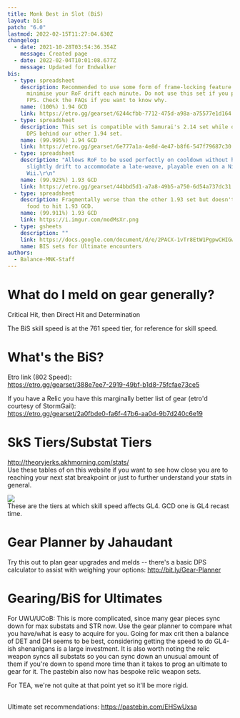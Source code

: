 ```yaml
---
title: Monk Best in Slot (BiS)
layout: bis
patch: "6.0"
lastmod: 2022-02-15T11:27:04.630Z
changelog:
  - date: 2021-10-28T03:54:36.354Z
    message: Created page
  - date: 2022-02-04T10:01:08.677Z
    message: Updated for Endwalker
bis:
  - type: spreadsheet
    description: Recommended to use some form of frame-locking feature in order to
      minimise your RoF drift each minute. Do not use this set if you play at 60
      FPS. Check the FAQs if you want to know why.
    name: (100%) 1.94 GCD
    link: https://etro.gg/gearset/6244cfbb-7712-475d-a98a-a75577e1d164
  - type: spreadsheet
    description: This set is compatible with Samurai's 2.14 set while only being 0.5
      DPS behind our other 1.94 set.
    name: (99.995%) 1.94 GCD
    link: https://etro.gg/gearset/6e777a1a-4e8d-4e47-b8f6-547f79687c30
  - type: spreadsheet
    description: "Allows RoF to be used perfectly on cooldown without having to
      slightly drift to accommodate a late-weave, playable even on a Nintendo
      Wii.\r\n"
    name: (99.923%) 1.93 GCD
    link: https://etro.gg/gearset/44bbd5d1-a7a8-49b5-a750-6d54a737dc31
  - type: spreadsheet
    description: Fragmentally worse than the other 1.93 set but doesn't rely on SkS
      food to hit 1.93 GCD.
    name: (99.911%) 1.93 GCD
    link: https://i.imgur.com/modMsXr.png
  - type: gsheets
    description: ""
    link: https://docs.google.com/document/d/e/2PACX-1vTr8EtW1PgpwCHIGw5pEq0LD_uLRgtdk6mNJEe2b4LvAMwTpB8KqNjcxLbxsgfIRkesAUCrhkg_ICxN/pub
    name: BIS sets for Ultimate encounters
authors:
  - Balance-MNK-Staff
---
```

# What do I meld on gear generally?

Critical Hit, then Direct Hit and Determination

The BiS skill speed is at the 761 speed tier, for reference for skill speed.

# What's the BiS?

Etro link (802 Speed):  
<https://etro.gg/gearset/388e7ee7-2919-49bf-b1d8-75fcfae73ce5>

If you have a Relic you have this marginally better list of gear (etro'd courtesy of StormGail):  
<https://etro.gg/gearset/2a0fbde0-fa6f-47b6-aa0d-9b7d240c6e19>
­

# SkS Tiers/Substat Tiers

<http://theoryjerks.akhmorning.com/stats/>\
Use these tables of on this website if you want to see how close you are to reaching your next stat breakpoint or just to further understand your stats in general.

![](https://i.imgur.com/4IIF3ey.png)\
These are the tiers at which skill speed affects GL4. GCD one is GL4 recast time.

# Gear Planner by Jahaudant

Try this out to plan gear upgrades and melds -- there's a basic DPS calculator to assist with weighing your options:  <http://bit.ly/Gear-Planner>

# Gearing/BiS for Ultimates

For UWU/UCoB: This is more complicated, since many gear pieces sync down for max substats and STR now. Use the gear planner to compare what you have/what is easy to acquire for you. Going for max crit then a balance of DET and DH seems to be best, considering getting the speed to do GL4-ish shenanigans is a large investment. It is also worth noting the relic weapon syncs all substats so you can sync down an unusual amount of them if you're down to spend more time than it takes to prog an ultimate to gear for it. The pastebin also now has bespoke relic weapon sets.

For TEA, we're not quite at that point yet so it'll be more rigid.  

\
­Ultimate set recommendations: <https://pastebin.com/EHSwUxsa>